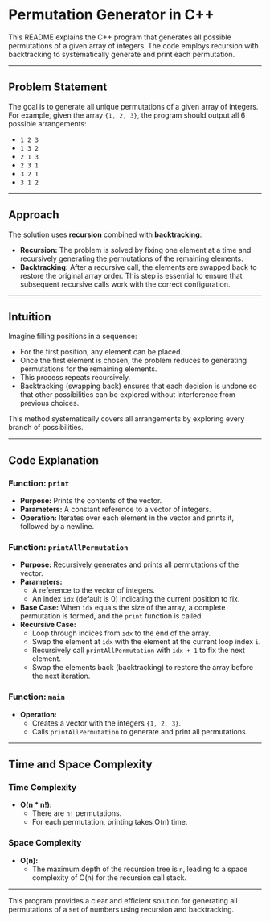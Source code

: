 # Permutation Generator in C++

This README explains the C++ program that generates all possible permutations of a given array of integers. The code employs recursion with backtracking to systematically generate and print each permutation.

---

## Problem Statement

The goal is to generate all unique permutations of a given array of integers. For example, given the array `{1, 2, 3}`, the program should output all 6 possible arrangements:
- `1 2 3`
- `1 3 2`
- `2 1 3`
- `2 3 1`
- `3 2 1`
- `3 1 2`

---

## Approach

The solution uses **recursion** combined with **backtracking**:
- **Recursion:** The problem is solved by fixing one element at a time and recursively generating the permutations of the remaining elements.
- **Backtracking:** After a recursive call, the elements are swapped back to restore the original array order. This step is essential to ensure that subsequent recursive calls work with the correct configuration.

---

## Intuition

Imagine filling positions in a sequence:
- For the first position, any element can be placed.
- Once the first element is chosen, the problem reduces to generating permutations for the remaining elements.
- This process repeats recursively.
- Backtracking (swapping back) ensures that each decision is undone so that other possibilities can be explored without interference from previous choices.

This method systematically covers all arrangements by exploring every branch of possibilities.

---

## Code Explanation

### Function: `print`
- **Purpose:** Prints the contents of the vector.
- **Parameters:** A constant reference to a vector of integers.
- **Operation:** Iterates over each element in the vector and prints it, followed by a newline.

### Function: `printAllPermutation`
- **Purpose:** Recursively generates and prints all permutations of the vector.
- **Parameters:** 
  - A reference to the vector of integers.
  - An index `idx` (default is 0) indicating the current position to fix.
- **Base Case:** When `idx` equals the size of the array, a complete permutation is formed, and the `print` function is called.
- **Recursive Case:** 
  - Loop through indices from `idx` to the end of the array.
  - Swap the element at `idx` with the element at the current loop index `i`.
  - Recursively call `printAllPermutation` with `idx + 1` to fix the next element.
  - Swap the elements back (backtracking) to restore the array before the next iteration.

### Function: `main`
- **Operation:** 
  - Creates a vector with the integers `{1, 2, 3}`.
  - Calls `printAllPermutation` to generate and print all permutations.

---

## Time and Space Complexity

### Time Complexity
- **O(n * n!):**  
  - There are `n!` permutations.
  - For each permutation, printing takes O(n) time.

### Space Complexity
- **O(n):**  
  - The maximum depth of the recursion tree is `n`, leading to a space complexity of O(n) for the recursion call stack.

---

This program provides a clear and efficient solution for generating all permutations of a set of numbers using recursion and backtracking.